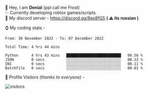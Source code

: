 🤚 Hey, I am **Denial** (ppl call me Frost)  
✨ Currently developing roblox games/scripts  
💎  My discord server - https://discord.gg/6ex8fQ5 **( ⚠ its russian )**  

⌚ My coding stats -

<!--START_SECTION:waka-->

```text
From: 30 November 2022 - To: 07 December 2022

Total Time: 4 hrs 44 mins

Python      4 hrs 43 mins   █████████████████████████   99.56 %
JSON        0 secs          ░░░░░░░░░░░░░░░░░░░░░░░░░   00.33 %
INI         0 secs          ░░░░░░░░░░░░░░░░░░░░░░░░░   00.11 %
Batchfile   0 secs          ░░░░░░░░░░░░░░░░░░░░░░░░░   00.01 %
```

<!--END_SECTION:waka-->

🧥 Profile Visitors *(thanks to everyone)* -  
  
![visitors](https://visitor-badge.glitch.me/badge?page_id=FrostX-Official.FrostX-Official)
